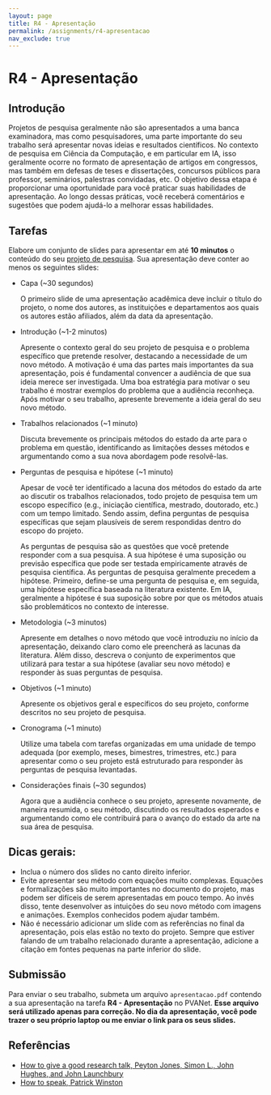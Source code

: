 ```yaml
---
layout: page
title: R4 - Apresentação
permalink: /assignments/r4-apresentacao
nav_exclude: true
---
```


# R4 - Apresentação

## Introdução

Projetos de pesquisa geralmente não são apresentados a uma banca examinadora, mas como pesquisadores, uma parte importante do seu trabalho será apresentar novas ideias e resultados científicos. No contexto de pesquisa em Ciência da Computação, e em particular em IA, isso geralmente ocorre no formato de apresentação de artigos em congressos, mas também em defesas de teses e dissertações, concursos públicos para professor, seminários, palestras convidadas, etc. O objetivo dessa etapa é proporcionar uma oportunidade para você praticar suas habilidades de apresentação. Ao longo dessas práticas, você receberá comentários e sugestões que podem ajudá-lo a melhorar essas habilidades.

## Tarefas

Elabore um conjunto de slides para apresentar em até **10 minutos** o conteúdo do seu [projeto de pesquisa](/assignments/r3-final.md). Sua apresentação deve conter ao menos os seguintes slides:

- Capa (~30 segundos)

    O primeiro slide de uma apresentação acadêmica deve incluir o título do projeto, o nome dos autores, as instituições e departamentos aos quais os autores estão afiliados, além da data da apresentação.

- Introdução (~1-2 minutos)

    Apresente o contexto geral do seu projeto de pesquisa e o problema específico que pretende resolver, destacando a necessidade de um novo método. A motivação é uma das partes mais importantes da sua apresentação, pois é fundamental convencer a audiência de que sua ideia merece ser investigada. Uma boa estratégia para motivar o seu trabalho é mostrar exemplos do problema que a audiência reconheça. Após motivar o seu trabalho, apresente brevemente a ideia geral do seu novo método.

- Trabalhos relacionados (~1 minuto)

    Discuta brevemente os principais métodos do estado da arte para o problema em questão, identificando as limitações desses métodos e argumentando como a sua nova abordagem pode resolvê-las.

- Perguntas de pesquisa e hipótese (~1 minuto)

    Apesar de você ter identificado a lacuna dos métodos do estado da arte ao discutir os trabalhos relacionados, todo projeto de pesquisa tem um escopo específico (e.g., iniciação científica, mestrado, doutorado, etc.) com um tempo limitado. Sendo assim, defina perguntas de pesquisa específicas que sejam plausíveis de serem respondidas dentro do escopo do projeto.

    As perguntas de pesquisa são as questões que você pretende responder com a sua pesquisa. A sua hipótese é uma suposição ou previsão específica que pode ser testada empiricamente através de pesquisa científica. As perguntas de pesquisa geralmente precedem a hipótese. Primeiro, define-se uma pergunta de pesquisa e, em seguida, uma hipótese específica baseada na literatura existente. Em IA, geralmente a hipótese é sua suposição sobre por que os métodos atuais são problemáticos no contexto de interesse.

- Metodologia (~3 minutos)

    Apresente em detalhes o novo método que você introduziu no início da apresentação, deixando claro como ele preencherá as lacunas da literatura. Além disso, descreva o conjunto de experimentos que utilizará para testar a sua hipótese (avaliar seu novo método) e responder às suas perguntas de pesquisa.

- Objetivos (~1 minuto)

    Apresente os objetivos geral e específicos do seu projeto, conforme descritos no seu projeto de pesquisa.

- Cronograma (~1 minuto)

    Utilize uma tabela com tarefas organizadas em uma unidade de tempo adequada (por exemplo, meses, bimestres, trimestres, etc.) para apresentar como o seu projeto está estruturado para responder às perguntas de pesquisa levantadas.

- Considerações finais (~30 segundos)

    Agora que a audiência conhece o seu projeto, apresente novamente, de maneira resumida, o seu método, discutindo os resultados esperados e argumentando como ele contribuirá para o avanço do estado da arte na sua área de pesquisa.

## Dicas gerais:

- Inclua o número dos slides no canto direito inferior.
- Evite apresentar seu método com equações muito complexas. Equações e formalizações são muito importantes no documento do projeto, mas podem ser difíceis de serem apresentadas em pouco tempo. Ao invés disso, tente desenvolver as intuições do seu novo método com imagens e animações. Exemplos conhecidos podem ajudar também.
- Não é necessário adicionar um slide com as referências no final da apresentação, pois elas estão no texto do projeto. Sempre que estiver falando de um trabalho relacionado durante a apresentação, adicione a citação em fontes pequenas na parte inferior do slide.

## Submissão

Para enviar o seu trabalho, submeta um arquivo `apresentacao.pdf` contendo a sua apresentação na tarefa **R4 - Apresentação** no PVANet. **Esse arquivo será utilizado apenas para correção. No dia da apresentação, você pode trazer o seu próprio laptop ou me enviar o link para os seus slides.**

## Referências

- [How to give a good research talk, Peyton Jones, Simon L., John Hughes, and John Launchbury](https://www.microsoft.com/en-us/research/wp-content/uploads/2016/08/giving-a-talk.pdf)
- [How to speak, Patrick Winston](https://www.youtube.com/watch?v=Unzc731iCUY&ab_channel=MITOpenCourseWare)





